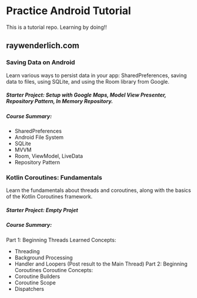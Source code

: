 # Practice Android Tutorial
This is a tutorial repo. Learning by doing!!

## raywenderlich.com
### Saving Data on Android
Learn various ways to persist data in your app: SharedPreferences, saving data to files, using SQLite, and using the Room library from Google. 
##### Starter Project: Setup with Google Maps, Model View Presenter, Repository Pattern, In Memory Repository.
##### Course Summary:
* SharedPreferences
* Android File System
* SQLite
* MVVM
* Room, ViewModel, LiveData
* Repository Pattern

### Kotlin Coroutines: Fundamentals
Learn the fundamentals about threads and coroutines, along with the basics of the Kotlin Coroutines framework.
##### Starter Project: Empty Projet 
##### Course Summary:
Part 1: Beginning Threads
Learned Concepts:
* Threading
* Background Processing
* Handler and Loopers (Post result to the Main Thread)
Part 2: Beginning Coroutines
Coroutine Concepts:
* Coroutine Builders
* Coroutine Scope
* Dispatchers
